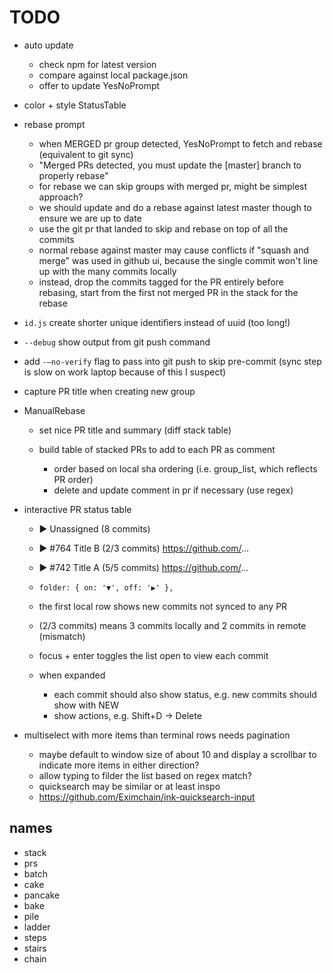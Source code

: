 # TODO

- auto update
  - check npm for latest version
  - compare against local package.json
  - offer to update YesNoPrompt


- color + style StatusTable


- rebase prompt
  - when MERGED pr group detected, YesNoPrompt to fetch and rebase (equivalent to git sync)
  - "Merged PRs detected, you must update the [master] branch to properly rebase"
  - for rebase we can skip groups with merged pr, might be simplest approach?
  - we should update and do a rebase against latest master though to ensure we are up to date
  - use the git pr that landed to skip and rebase on top of all the commits
  - normal rebase against master may cause conflicts if "squash and merge" was used in github ui, because the single commit won't line up with the many commits locally
  - instead, drop the commits tagged for the PR entirely before rebasing, start from the first not merged PR in the stack for the rebase


- `id.js` create shorter unique identifiers instead of uuid (too long!)

- `--debug` show output from git push command

- add `-—no-verify` flag to pass into git push to skip pre-commit (sync step is slow on work laptop because of this I suspect)

- capture PR title when creating new group

- ManualRebase
  - set nice PR title and summary (diff stack table)

  - build table of stacked PRs to add to each PR as comment
    - order based on local sha ordering (i.e. group_list, which reflects PR order)
    - delete and update comment in pr if necessary (use regex)


- interactive PR status table
  - ▶ Unassigned (8 commits)
  - ▶ #764 Title B (2/3 commits)  https://github.com/...
  - ▶ #742 Title A (5/5 commits)  https://github.com/...

  - `folder: { on: '▼', off: '▶' },`
  - the first local row shows new commits not synced to any PR
  - (2/3 commits) means 3 commits locally and 2 commits in remote (mismatch)
  - focus + enter toggles the list open to view each commit
  - when expanded
    - each commit should also show status, e.g. new commits should show with NEW
    - show actions, e.g. Shift+D -> Delete


- multiselect with more items than terminal rows needs pagination
  - maybe default to window size of about 10 and display a scrollbar to indicate more items in either direction?
  - allow typing to filder the list based on regex match?
  - quicksearch may be similar or at least inspo
  - https://github.com/Eximchain/ink-quicksearch-input

## names

- stack
- prs
- batch
- cake
- pancake
- bake
- pile
- ladder
- steps
- stairs
- chain

